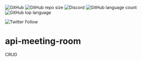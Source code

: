 <img alt="GitHub" src="https://img.shields.io/github/license/neeleshio/api-meeting-room"> <img alt="GitHub repo size" src="https://img.shields.io/github/repo-size/neeleshio/api-meeting-room"> <img alt="Discord" src="https://img.shields.io/discord/697820993862762588"> <img alt="GitHub language count" src="https://img.shields.io/github/languages/count/neeleshio/api-meeting-room"> <img alt="GitHub top language" src="https://img.shields.io/github/languages/top/neeleshio/api-meeting-room">

<img alt="Twitter Follow" src="https://img.shields.io/twitter/follow/neeleshio?color=blue&style=plastic">

# api-meeting-room
CRUD

